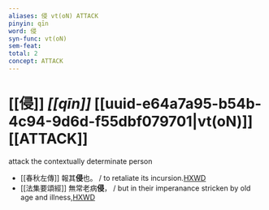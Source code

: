 ```yaml
---
aliases: 侵 vt(oN) ATTACK
pinyin: qīn
word: 侵
syn-func: vt(oN)
sem-feat: 
total: 2
concept: ATTACK 
---
```

# [[侵]] *[[qīn]]*  [[uuid-e64a7a95-b54b-4c94-9d6d-f55dbf079701|vt(oN)]] [[ATTACK]]
attack the contextually determinate person
 - [[春秋左傳]] 報其**侵**也。 / to retaliate its incursion.[HXWD](https://hxwd.org/textview.html?location=KR1e0001_tls_009-231a.1)
 - [[法集要頌經]] 無常老病**侵**， / but in their imperanance stricken by old age and illness,[HXWD](https://hxwd.org/textview.html?location=KR6b0070_T_001-0777c.54)